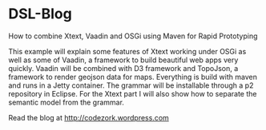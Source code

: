 # DSL-Blog
How to combine Xtext, Vaadin and OSGi using Maven for Rapid Prototyping

This example will explain some features of Xtext working under OSGi as well as some of Vaadin, a framework to build beautiful web apps very quickly. Vaadin will be combined with D3 framework and TopoJson, a framework to render geojson data for maps. Everything is build with maven and runs in a Jetty container. The grammar will be installable through a p2 repository in Eclipse. For the Xtext part I will also show how to separate the semantic model from the grammar.

Read the blog at http://codezork.wordpress.com
